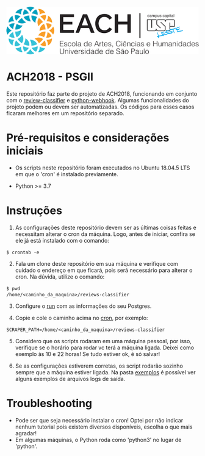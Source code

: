 ![EACH-USP](./imagens/each.png)

# ACH2018 - PSGII

Este repositório faz parte do projeto de ACH2018,  funcionando em conjunto com o [review-classifier](https://github.com/mautoz/reviews-classifier) e [python-webhook](https://github.com/mautoz/python-webhook).
Algumas funcionalidades do projeto podem ou devem ser automatizadas. Os códigos para esses casos ficaram melhores em um repositório separado.


# Pré-requisitos e considerações iniciais

- Os scripts neste repositório foram executados no Ubuntu 18.04.5 LTS em que o 'cron' é instalado previamente.

- Python >= 3.7

# Instruções

1. As configurações deste repositório devem ser as últimas coisas feitas e necessitam alterar o cron da máquina. Logo, antes de iniciar, confira se ele já está instalado com o comando:
```
$ crontab -e
```

2. Fala um clone deste repositório em sua máquina e verifique com cuidado o endereço em que ficará, pois será necessário para alterar o cron. Na dúvida, utilize o comando:
```
$ pwd
/home/<caminho_da_maquina>/reviews-classifier
```

3. Configure o [run](run) com as informações do seu Postgres.

4. Copie e cole o caminho acima no [cron](crontab), por exemplo:
```
SCRAPER_PATH=/home/<caminho_da_maquina>/reviews-classifier
```

5. Considero que os scripts rodaram em uma máquina pessoal, por isso, verifique se o horário para rodar vc terá a máquina ligada. Deixei como exemplo às 10 e 22 horas! Se tudo estiver ok, é só salvar!

6. Se as configurações estiverem corretas, os script rodarão sozinho sempre que a máquina estiver ligada. Na pasta [exemplos](/exemplos) é possível ver alguns exemplos de arquivos logs de saída.


# Troubleshooting

- Pode ser que seja necessário instalar o cron! Optei por não indicar nenhum tutorial pois existem diversos disponíveis, escolha o que mais agradar!
- Em algumas máquinas, o Python roda como 'python3' no lugar de 'python'.
